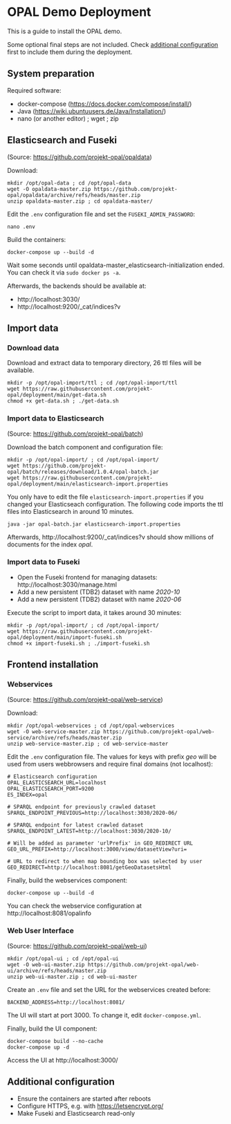 # OPAL Demo Deployment

This is a guide to install the OPAL demo.

Some optional final steps are not included.
Check [additional configuration](#additional-configuration) first to include them during the deployment.



## System preparation

Required software:

- docker-compose (https://docs.docker.com/compose/install/)
- Java (https://wiki.ubuntuusers.de/Java/Installation/)
- nano (or another editor) ; wget ; zip



## Elasticsearch and Fuseki

(Source: https://github.com/projekt-opal/opaldata)

Download:

```shell
mkdir /opt/opal-data ; cd /opt/opal-data
wget -O opaldata-master.zip https://github.com/projekt-opal/opaldata/archive/refs/heads/master.zip
unzip opaldata-master.zip ; cd opaldata-master/
```

Edit the `.env` configuration file and set the `FUSEKI_ADMIN_PASSWORD`:

```shell
nano .env
```

Build the containers:

```shell
docker-compose up --build -d
```

Wait some seconds until opaldata-master_elasticsearch-initialization ended.  
You can check it via `sudo docker ps -a`.

Afterwards, the backends should be available at:

- http://localhost:3030/
- http://localhost:9200/_cat/indices?v



## Import data

### Download data

Download and extract data to temporary directory,
26 ttl files will be available.

```shell
mkdir -p /opt/opal-import/ttl ; cd /opt/opal-import/ttl
wget https://raw.githubusercontent.com/projekt-opal/deployment/main/get-data.sh
chmod +x get-data.sh ; ./get-data.sh
```



### Import data to Elasticsearch

(Source: https://github.com/projekt-opal/batch)

Download the batch component and configuration file:

```shell
mkdir -p /opt/opal-import/ ; cd /opt/opal-import/
wget https://github.com/projekt-opal/batch/releases/download/1.0.4/opal-batch.jar
wget https://raw.githubusercontent.com/projekt-opal/deployment/main/elasticsearch-import.properties
```

You only have to edit the file `elasticsearch-import.properties` if you changed your Elasticseach configuration.
The following code imports the ttl files into Elasticsearch in around 10 minutes.

```shell
java -jar opal-batch.jar elasticsearch-import.properties
```

Afterwards, http://localhost:9200/_cat/indices?v should show millions of documents for the index *opal*.

### Import data to Fuseki

- Open the Fuseki frontend for managing datasets: http://localhost:3030/manage.html
- Add a new persistent (TDB2) dataset with name *2020-10*
- Add a new persistent (TDB2) dataset with name *2020-06*

Execute the script to import data, it takes around 30 minutes:

```shell
mkdir -p /opt/opal-import/ ; cd /opt/opal-import/
wget https://raw.githubusercontent.com/projekt-opal/deployment/main/import-fuseki.sh
chmod +x import-fuseki.sh ; ./import-fuseki.sh
```



## Frontend installation

### Webservices

(Source: https://github.com/projekt-opal/web-service)

Download:

```shell
mkdir /opt/opal-webservices ; cd /opt/opal-webservices
wget -O web-service-master.zip https://github.com/projekt-opal/web-service/archive/refs/heads/master.zip
unzip web-service-master.zip ; cd web-service-master
```

Edit the `.env` configuration file.
The values for keys with prefix *geo* will be used from users webbrowsers and require final domains (not localhost):

```properties
# Elasticsearch configuration
OPAL_ELASTICSEARCH_URL=localhost
OPAL_ELASTICSEARCH_PORT=9200
ES_INDEX=opal

# SPARQL endpoint for previously crawled dataset
SPARQL_ENDPOINT_PREVIOUS=http://localhost:3030/2020-06/

# SPARQL endpoint for latest crawled dataset
SPARQL_ENDPOINT_LATEST=http://localhost:3030/2020-10/

# Will be added as parameter 'urlPrefix' in GEO_REDIRECT URL
GEO_URL_PREFIX=http://localhost:3000/view/datasetView?uri=

# URL to redirect to when map bounding box was selected by user
GEO_REDIRECT=http://localhost:8081/getGeoDatasetsHtml
```

Finally, build the webservices component:

```shell
docker-compose up --build -d
```

You can check the webservice configuration at http://localhost:8081/opalinfo



### Web User Interface

(Source: https://github.com/projekt-opal/web-ui)

```shell
mkdir /opt/opal-ui ; cd /opt/opal-ui
wget -O web-ui-master.zip https://github.com/projekt-opal/web-ui/archive/refs/heads/master.zip
unzip web-ui-master.zip ; cd web-ui-master
```

Create an `.env` file and set the URL for the webservices created before:

```properties
BACKEND_ADDRESS=http://localhost:8081/
```

The UI will start at port 3000.
To change it, edit `docker-compose.yml`.

Finally, build the UI component:

```shell
docker-compose build --no-cache
docker-compose up -d
```

Access the UI at http://localhost:3000/



## Additional configuration

- Ensure the containers are started after reboots
- Configure HTTPS, e.g. with https://letsencrypt.org/
- Make Fuseki and Elasticsearch read-only
